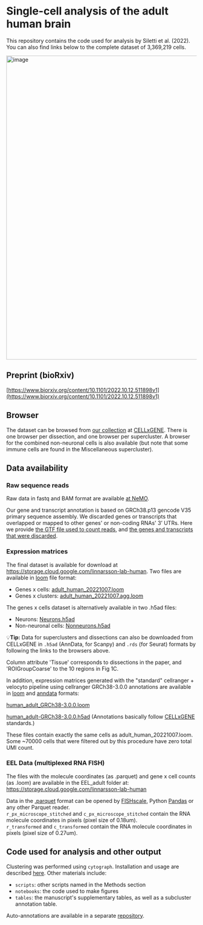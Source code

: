 # Single-cell analysis of the adult human brain

This repository contains the code used for analysis by Siletti et al. (2022). You can also find links below to the complete dataset of 3,369,219 cells.

<img width="805" alt="image" src="https://user-images.githubusercontent.com/10656387/198325102-80260347-1bc3-4c30-91ac-f42e682cff26.png">

## Preprint (bioRxiv)

[https://www.biorxiv.org/content/10.1101/2022.10.12.511898v1](https://www.biorxiv.org/content/10.1101/2022.10.12.511898v1)

## Browser

The dataset can be browsed from [our collection](https://cellxgene.cziscience.com/collections/283d65eb-dd53-496d-adb7-7570c7caa443) at [CELLxGENE](https://cellxgene.cziscience.com/). There is one browser per dissection, and one browser per supercluster. A browser for the combined non-neuronal cells is also available (but note that some immune cells are found in the Miscellaneous supercluster).

## Data availability

### Raw sequence reads

Raw data in fastq and BAM format are available [at NeMO](http://data.nemoarchive.org/biccn/grant/u01_lein/linnarsson/transcriptome/sncell/10x_v3/human/).

Our gene and transcript annotation is based on GRCh38.p13 gencode V35 primary sequence assembly. We discarded genes or transcripts that overlapped or mapped to other genes' or non-coding RNAs' 3’ UTRs. Here we provide [the GTF file used to count reads](https://storage.googleapis.com/linnarsson-lab-tmp/gb_pri_annot.gtf), and [the genes and transcripts that were discarded](https://storage.googleapis.com/linnarsson-lab-tmp/filtered_transcripts.txt).

### Expression matrices

The final dataset is available for download at https://storage.cloud.google.com/linnarsson-lab-human. Two files are available in [loom](http://loompy.org) file format:
- Genes x cells: [adult_human_20221007.loom](https://storage.cloud.google.com/linnarsson-lab-human/adult_human_20221007.loom)
- Genes x clusters: [adult_human_20221007.agg.loom](https://storage.cloud.google.com/linnarsson-lab-human/adult_human_20221007.agg.loom)

The genes x cells dataset is alternatively available in two .h5ad files:
- Neurons: [Neurons.h5ad](https://storage.googleapis.com/linnarsson-lab-human/Neurons.h5ad)
- Non-neuronal cells: [Nonneurons.h5ad](https://storage.googleapis.com/linnarsson-lab-human/Nonneurons.h5ad)

💡**Tip:** Data for superclusters and dissections can also be downloaded from CELLxGENE in `.h5ad` (AnnData, for Scanpy) and `.rds` (for Seurat) formats by following the links to the browsers above.

Column attribute 'Tissue' corresponds to dissections in the paper, and 'ROIGroupCoarse' to the 10 regions in Fig 1C.

In addition, expression matrices generated with the "standard" cellranger + velocyto pipeline using cellranger GRCh38-3.0.0 annotations are available in [loom](https://loompy.org) and [anndata](https://anndata.readthedocs.io/en/latest/) formats:

[human_adult_GRCh38-3.0.0.loom](https://storage.googleapis.com/linnarsson-lab-human/human_adult_GRCh38-3.0.0.loom)

[human_adult-GRCh38-3.0.0.h5ad](https://storage.googleapis.com/linnarsson-lab-human/human_adult_GRCh38-3.0.0.h5ad) (Annotations basically follow [CELLxGENE](https://cellxgene.cziscience.com/) standards.)

These files contain exactly the same cells as adult_human_20221007.loom. Some ~70000 cells that were filtered out by this procedure have zero total UMI count.

### EEL Data (multiplexed RNA FISH)

The files with the molecule coordinates (as .parquet) and gene x cell counts (as .loom) are available in the EEL_adult folder at: https://storage.cloud.google.com/linnarsson-lab-human

Data in the [.parquet](https://parquet.apache.org/) format can be opened by [FISHscale](https://github.com/linnarsson-lab/FISHscale), Python [Pandas](https://pandas.pydata.org/docs/reference/api/pandas.read_parquet.html) or any other Parquet reader.  
`r_px_microscope_stitched` and `c_px_microscope_stitched` contain the RNA molecule coordinates in pixels (pixel size of 0.18um).  
`r_transformed` and	`c_transformed` contain the RNA molecule coordinates in pixels (pixel size of 0.27um).  

## Code used for analysis and other output

Clustering was performed using `cytograph`. Installation and usage are described [here](https://github.com/linnarsson-lab/adult-human-brain/tree/main/cytograph). Other materials include:
- `scripts`: other scripts named in the Methods section
- `notebooks`: the code used to make figures
- `tables`: the manuscript's supplementary tables, as well as a subcluster annotation table.

 Auto-annotations are available in a separate [repository](https://github.com/linnarsson-lab/auto-annotation-ah).
